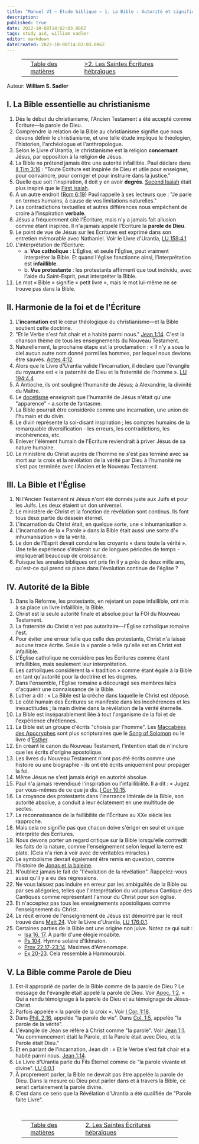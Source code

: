 ```yaml
---
title: "Manuel VI — Étude biblique — 1. La Bible : Autorité et signification"
description: 
published: true
date: 2022-10-08T14:02:03.086Z
tags: study aid, william sadler
editor: markdown
dateCreated: 2022-10-08T14:02:03.086Z
---
```


<figure class="table chapter-navigator">
	<table>
		<tbody>
		<tr>
			<td></td>
			<td><a href="/fr/article/William_S_Sadler/Workbook_6_Bible_Study/Index">Table des matières</a></td>
			<td><a href="/fr/article/William_S_Sadler/Workbook_6_Bible_Study/History_1_2">>2. Les Saintes Écritures hébraïques</a></td>
		</tr>
		</tbody>
	</table>
</figure>

Auteur: **William S. Sadler**

## I. La Bible essentielle au christianisme

1. Dès le début du christianisme, l'Ancien Testament a été accepté comme Écriture—la parole de Dieu.
2. Comprendre la relation de la Bible au christianisme signifie que nous devons définir le christianisme, et une telle étude implique le théologien, l'historien, l'archéologue et l'anthropologue.
3. Selon le Livre d'Urantia, le christianisme est la religion **concernant** Jésus, par opposition à la religion **de** Jésus.
4. La Bible ne prétend jamais être une autorité infaillible. Paul déclare dans [II Tim 3:16](/fr/Bible/2_Timothy/3#v16) : "Toute Écriture est inspirée de Dieu et utile pour enseigner, pour convaincre, pour corriger et pour instruire dans la justice."
5. Quelle que soit l'inspiration, il doit y en avoir **degrés**. [Second Isaiah](/fr/Bible/Isaiah/2) était plus inspiré que le [First Isaiah](/fr/Bible/Isaiah/1).
6. A un autre endroit ([Rom 6:19](/fr/Bible/Romans/6#v19)) Paul rappelle à ses lecteurs que : "Je parle en termes humains, à cause de vos limitations naturelles."
7. Les contradictions textuelles et autres différences nous empêchent de croire à l'inspiration **verbale**.
8. Jésus a fréquemment cité l'Écriture, mais n'y a jamais fait allusion comme étant inspirée. Il n'a jamais appelé l'Ecriture la **parole de Dieu**.
9. Le point de vue de Jésus sur les Écritures est exprimé dans son entretien mémorable avec Nathaniel. Voir le Livre d'Urantia, [LU 159:4.1](/fr/The_Urantia_Book/159#p4_1)
10. L'interprétation de l'Ecriture:
	- a. **Vue catholique** : L'Église, et seule l'Église, peut vraiment interpréter la Bible. Et quand l'église fonctionne ainsi, l'interprétation est **infaillible**.
	- b. **Vue protestante** : les protestants affirment que tout individu, avec l'aide du Saint-Esprit, peut interpréter la Bible.
11. Le mot « Bible » signifie « petit livre », mais le mot lui-même ne se trouve pas dans la Bible.

## II. Harmonie de la foi et de l'Écriture

1. L'**incarnation** est le cœur théologique du christianisme—et la Bible soutient cette doctrine.
2. "Et le Verbe s'est fait chair et a habité parmi nous." [Jean 1:14](/fr/Bible/John/1#v14). C'est la chanson thème de tous les enseignements du Nouveau Testament.
3. Naturellement, la prochaine étape est la proclamation : « Il n'y a sous le ciel aucun autre nom donné parmi les hommes, par lequel nous devions être sauvés. [Actes 4:12](/fr/Bible/Acts_of_the_Apostles/4#v12).
4. Alors que le Livre d'Urantia valide l'incarnation, il déclare que l'évangile du royaume est « la paternité de Dieu et la fraternité de l'homme ». [LU 194:4.4](/fr/The_Urantia_Book/194#p4_4)
5. A Antioche, ils ont souligné l'humanité de Jésus; à Alexandrie, la divinité du Maître.
6. Le [docétisme](https://en.wikipedia.org/wiki/Docetisme) enseignait que l'humanité de Jésus n'était qu'une "apparence" - a.sorte de fantasme.
7. La Bible pourrait être considérée comme une incarnation, une union de l'humain et du divin.
8. Le divin représente la soi-disant inspiration ; les comptes humains de la remarquable diversification - les erreurs, les contradictions, les incohérences, etc.
9. Enlever l'élément humain de l'Écriture reviendrait à priver Jésus de sa nature humaine.
10. Le ministère du Christ auprès de l'homme ne s'est pas terminé avec sa mort sur la croix et la révélation de la vérité par Dieu à l'humanité ne s'est pas terminée avec l'Ancien et le Nouveau Testament.

## III. La Bible et l'Église

1. Ni l'Ancien Testament ni Jésus n'ont été donnés juste aux Juifs et pour les Juifs. Les deux étaient un don universel.
2. Le ministère de Christ et la fonction de révélation sont continus. Ils font tous deux partie du dessein éternel.
3. L'incarnation du Christ était, en quelque sorte, une « inhumanisation ».
4. L'incarnation de la « Parole » dans la Bible était aussi une sorte d'« inhumanisation » de la vérité.
5. Le don de l'Esprit devait conduire les croyants « dans toute la vérité ». Une telle expérience s'étalerait sur de longues périodes de temps - impliquerait beaucoup de croissance.
6. Puisque les annales bibliques ont pris fin il y a près de deux mille ans, qu'est-ce qui prend sa place dans l'évolution continue de l'église ?

## IV. Autorité de la Bible

1. Dans la Réforme, les protestants, en rejetant un pape infaillible, ont mis à sa place un livre infaillible, la Bible.
2. Christ est la seule autorité finale et absolue pour la FOI du Nouveau Testament.
3. La fraternité du Christ n'est pas autoritaire—l'Église catholique romaine l'est.
4. Pour éviter une erreur telle que celle des protestants, Christ n'a laissé aucune trace écrite. Seule la « parole » telle qu'elle est en Christ est infaillible.
5. L'Église catholique ne considère pas les Écritures comme étant infaillibles, mais seulement leur interprétation.
6. Les catholiques considèrent la « tradition » comme étant égale à la Bible en tant qu'autorité pour la doctrine et les dogmes.
7. Dans l'ensemble, l'Église romaine a découragé ses membres laïcs d'acquérir une connaissance de la Bible.
8. Luther a dit : « La Bible est la crèche dans laquelle le Christ est déposé.
9. Le côté humain des Écritures se manifeste dans les incohérences et les inexactitudes ; la main divine dans la révélation de la vérité éternelle.
10. La Bible est inséparablement liée à tout l'organisme de la foi et de l'expérience chrétiennes.
11. La Bible est un groupe d'écrits "choisis par l'homme". Les [Maccabées des Apocryphes](https://en.wikipedia.org/wiki/Books_of_the_Maccabees) sont plus scripturaires que le [Song of Solomon](/fr/Bible/Songs/1) ou le livre d'[Esther]( /fr/Bible/Esther/1).
12. En créant le canon du Nouveau Testament, l'intention était de n'inclure que les écrits d'origine apostolique.
13. Les livres du Nouveau Testament n'ont pas été écrits comme une histoire ou une biographie - ils ont été écrits uniquement pour propager la foi.
14. Même Jésus ne s'est jamais érigé en autorité absolue.
15. Paul n'a jamais revendiqué l'inspiration ou l'infaillibilité. Il a dit : « Jugez par vous-mêmes de ce que je dis. [I Cor 10:15](/fr/Bible/1_Corinthians/10#v15).
16. La croyance des protestants dans l'inerrance littérale de la Bible, son autorité absolue, a conduit à leur éclatement en une multitude de sectes.
17. La reconnaissance de la faillibilité de l'Écriture au XXe siècle les rapproche.
18. Mais cela ne signifie pas que chacun doive s'ériger en seul et unique interprète des Ecritures.
19. Nous devons porter un regard critique sur la Bible lorsqu'elle contredit les faits de la nature, comme l'enseignement selon lequel la terre est plate. (Cela n'a rien à voir avec de véritables miracles.)
20. Le symbolisme devrait également être remis en question, comme l'histoire de [Jonas et la baleine](/fr/The_Urantia_Book/130#p1_2).
21. N'oubliez jamais le fait de "l'évolution de la révélation". Rappelez-vous aussi qu'il y a eu des régressions.
22. Ne vous laissez pas induire en erreur par les ambiguïtés de la Bible ou par ses allégories, telles que l'interprétation du voluptueux Cantique des Cantiques comme représentant l'amour du Christ pour son église.
23. Et n'acceptez pas tous les enseignements apostoliques comme l'enseignement du Christ.
24. Le récit erroné de l'enseignement de Jésus est démontré par le récit trouvé dans [Matt 24](/fr/Bible/Matthew/24). Voir le Livre d'Urantia, [LU 176:0.1](/fr/The_Urantia_Book/176#p0_1).
25. Certaines parties de la Bible ont une origine non juive. Notez ce qui suit :
	- [Isa 16, 17](/fr/Bible/Isaiah/16). À partir d'une élégie moabite.
	- [Ps 104](/fr/Bible/Psalms/104). Hymne solaire d'Ikhnaton.
	- [Prov 22:17-23:14](/fr/Bible/Proverbs/22#v17). Maximes d'Amenomope.
	- [Ex 20-23](/fr/Bible/Exodus/20). Cela ressemble à Hammourabi.

## V. La Bible comme Parole de Dieu

1. Est-il approprié de parler de la Bible comme de la parole de Dieu ? Le message de l'évangile était appelé la parole de Dieu. Voir [Apoc, 1:2](/fr/Bible/Revelation/1#v2). « Qui a rendu témoignage à la parole de Dieu et au témoignage de Jésus-Christ.
2. Parfois appelée « la parole de la croix ». Voir [I Cor. 1:18](/fr/Bible/1_Corinthians/1#v18).
3. Dans [Phil. 2:16](/fr/Bible/Philippians/2#v16), appelée "la parole de vie". Dans [Col. 1:5](/fr/Bible/Colossians/1#v5), appelée "la parole de la vérité".
4. L'évangile de Jean se réfère à Christ comme "la parole". Voir [Jean 1:1](/fr/Bible/John/1#v1). "Au commencement était la Parole, et la Parole était avec Dieu, et la Parole était Dieu."
5. Et en parlant de l'incarnation, Jean dit : « Et le Verbe s'est fait chair et a habité parmi nous. [Jean 1:14](/fr/Bible/John/1#v14).
6. Le Livre d'Urantia parle du Fils Éternel comme de "la parole vivante et divine". [LU 6:0.1](/fr/The_Urantia_Book/6#p0_1)
7. À proprement parler, la Bible ne devrait pas être appelée la parole de Dieu. Dans la mesure où Dieu peut parler dans et à travers la Bible, ce serait certainement la parole divine.
8. C'est dans ce sens que la Révélation d'Urantia a été qualifiée de "Parole faite Livre".


<br>

<figure class="table chapter-navigator">
	<table>
		<tbody>
		<tr>
			<td></td>
			<td><a href="/fr/article/William_S_Sadler/Workbook_6_Bible_Study/Index">Table des matières</a></td>
			<td><a href="/fr/article/William_S_Sadler/Workbook_6_Bible_Study/History_1_2">2. Les Saintes Écritures hébraïques</a></td>
		</tr>
		</tbody>
	</table>
</figure>